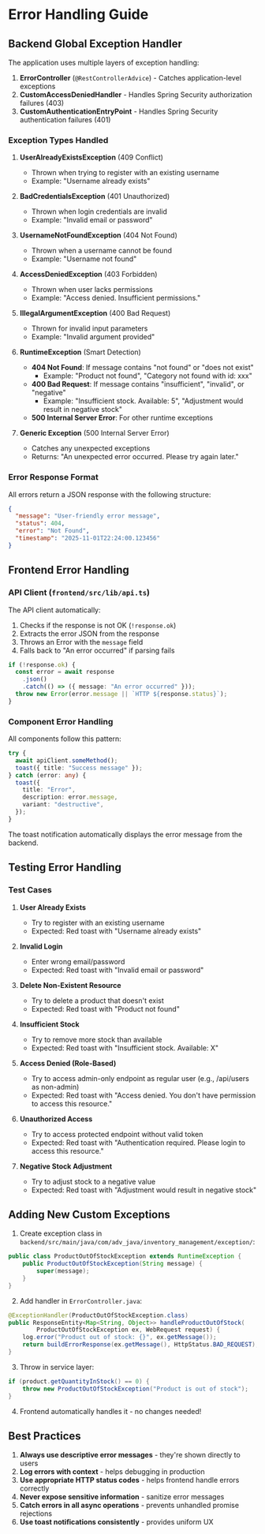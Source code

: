 # Error Handling Guide

## Backend Global Exception Handler

The application uses multiple layers of exception handling:

1. **ErrorController** (`@RestControllerAdvice`) - Catches application-level exceptions
2. **CustomAccessDeniedHandler** - Handles Spring Security authorization failures (403)
3. **CustomAuthenticationEntryPoint** - Handles Spring Security authentication failures (401)

### Exception Types Handled

1. **UserAlreadyExistsException** (409 Conflict)
   - Thrown when trying to register with an existing username
   - Example: "Username already exists"

2. **BadCredentialsException** (401 Unauthorized)
   - Thrown when login credentials are invalid
   - Example: "Invalid email or password"

3. **UsernameNotFoundException** (404 Not Found)
   - Thrown when a username cannot be found
   - Example: "Username not found"

4. **AccessDeniedException** (403 Forbidden)
   - Thrown when user lacks permissions
   - Example: "Access denied. Insufficient permissions."

5. **IllegalArgumentException** (400 Bad Request)
   - Thrown for invalid input parameters
   - Example: "Invalid argument provided"

6. **RuntimeException** (Smart Detection)
   - **404 Not Found**: If message contains "not found" or "does not exist"
     - Example: "Product not found", "Category not found with id: xxx"
   - **400 Bad Request**: If message contains "insufficient", "invalid", or "negative"
     - Example: "Insufficient stock. Available: 5", "Adjustment would result in negative stock"
   - **500 Internal Server Error**: For other runtime exceptions

7. **Generic Exception** (500 Internal Server Error)
   - Catches any unexpected exceptions
   - Returns: "An unexpected error occurred. Please try again later."

### Error Response Format

All errors return a JSON response with the following structure:

```json
{
  "message": "User-friendly error message",
  "status": 404,
  "error": "Not Found",
  "timestamp": "2025-11-01T22:24:00.123456"
}
```

## Frontend Error Handling

### API Client (`frontend/src/lib/api.ts`)

The API client automatically:
1. Checks if the response is not OK (`!response.ok`)
2. Extracts the error JSON from the response
3. Throws an Error with the `message` field
4. Falls back to "An error occurred" if parsing fails

```typescript
if (!response.ok) {
  const error = await response
    .json()
    .catch(() => ({ message: "An error occurred" }));
  throw new Error(error.message || `HTTP ${response.status}`);
}
```

### Component Error Handling

All components follow this pattern:

```typescript
try {
  await apiClient.someMethod();
  toast({ title: "Success message" });
} catch (error: any) {
  toast({
    title: "Error",
    description: error.message,
    variant: "destructive",
  });
}
```

The toast notification automatically displays the error message from the backend.

## Testing Error Handling

### Test Cases

1. **User Already Exists**
   - Try to register with an existing username
   - Expected: Red toast with "Username already exists"

2. **Invalid Login**
   - Enter wrong email/password
   - Expected: Red toast with "Invalid email or password"

3. **Delete Non-Existent Resource**
   - Try to delete a product that doesn't exist
   - Expected: Red toast with "Product not found"

4. **Insufficient Stock**
   - Try to remove more stock than available
   - Expected: Red toast with "Insufficient stock. Available: X"

5. **Access Denied (Role-Based)**
   - Try to access admin-only endpoint as regular user (e.g., /api/users as non-admin)
   - Expected: Red toast with "Access denied. You don't have permission to access this resource."

6. **Unauthorized Access**
   - Try to access protected endpoint without valid token
   - Expected: Red toast with "Authentication required. Please login to access this resource."

6. **Negative Stock Adjustment**
   - Try to adjust stock to a negative value
   - Expected: Red toast with "Adjustment would result in negative stock"

## Adding New Custom Exceptions

1. Create exception class in `backend/src/main/java/com/adv_java/inventory_management/exception/`:

```java
public class ProductOutOfStockException extends RuntimeException {
    public ProductOutOfStockException(String message) {
        super(message);
    }
}
```

2. Add handler in `ErrorController.java`:

```java
@ExceptionHandler(ProductOutOfStockException.class)
public ResponseEntity<Map<String, Object>> handleProductOutOfStock(
        ProductOutOfStockException ex, WebRequest request) {
    log.error("Product out of stock: {}", ex.getMessage());
    return buildErrorResponse(ex.getMessage(), HttpStatus.BAD_REQUEST);
}
```

3. Throw in service layer:

```java
if (product.getQuantityInStock() == 0) {
    throw new ProductOutOfStockException("Product is out of stock");
}
```

4. Frontend automatically handles it - no changes needed!

## Best Practices

1. **Always use descriptive error messages** - they're shown directly to users
2. **Log errors with context** - helps debugging in production
3. **Use appropriate HTTP status codes** - helps frontend handle errors correctly
4. **Never expose sensitive information** - sanitize error messages
5. **Catch errors in all async operations** - prevents unhandled promise rejections
6. **Use toast notifications consistently** - provides uniform UX
